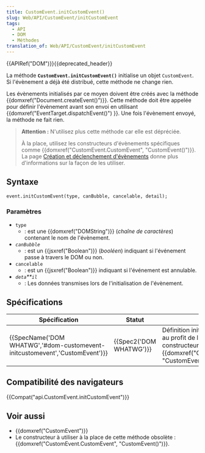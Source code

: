 ```yaml
---
title: CustomEvent.initCustomEvent()
slug: Web/API/CustomEvent/initCustomEvent
tags:
  - API
  - DOM
  - Méthodes
translation_of: Web/API/CustomEvent/initCustomEvent
---
```

{{APIRef("DOM")}}{{deprecated_header}}

La méthode **`CustomEvent.initCustomEvent()`** initialise un objet `CustomEvent`. Si l'évènement a déjà été distribué, cette méthode ne change rien.

Les évènements initialisés par ce moyen doivent être créés avec la méthode {{domxref("Document.createEvent()")}}. Cette méthode doit être appelée pour définir l'évènement avant son envoi en utilisant {{domxref("EventTarget.dispatchEvent()") }}. Une fois l'évènement envoyé, la méthode ne fait rien.

> **Attention :** N'utilisez plus cette méthode car elle est dépréciée.
>
> À la place, utilisez les constructeurs d'évènements spécifiques comme {{domxref("CustomEvent.CustomEvent", "CustomEvent()")}}. La page [Création et déclenchement d'évènements](/fr/docs/Web/Guide/DOM/Events/Creating_and_triggering_events) donne plus d'informations sur la façon de les utiliser.

## Syntaxe

    event.initCustomEvent(type, canBubble, cancelable, detail);

### Paramètres

- `type`
  - : est une {{domxref("DOMString")}} (_chaîne de caractères_) contenant le nom de l'évènement.
- _`canBubble`_
  - : est un {{jsxref("Boolean")}} (_booléen_) indiquant si l'événement passe à travers le DOM ou non.
- `cancelable`
  - : est un {{jsxref("Boolean")}} indiquant si l'événement est annulable.
- _`deta`\*\*`il`_
  - : Les données transmises lors de l'initialisation de l'évènement.

## Spécifications

| Spécification                                                                                        | Statut                           | Commentaire                                                                                                                                                    |
| ---------------------------------------------------------------------------------------------------- | -------------------------------- | -------------------------------------------------------------------------------------------------------------------------------------------------------------- |
| {{SpecName('DOM WHATWG','#dom-customevent-initcustomevent','CustomEvent')}} | {{Spec2('DOM WHATWG')}} | Définition initiale, mais déjà dépréciée au profit de l'utilisation d'un constructeur,{{domxref("CustomEvent.CustomEvent", "CustomEvent()")}} |

## Compatibilité des navigateurs

{{Compat("api.CustomEvent.initCustomEvent")}}

## Voir aussi

- {{domxref("CustomEvent")}}
- Le constructeur à utiliser à la place de cette méthode obsolète : {{domxref("CustomEvent.CustomEvent", "CustomEvent()")}}.

